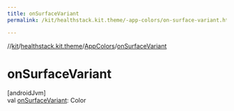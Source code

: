 ```yaml
---
title: onSurfaceVariant
permalink: /kit/healthstack.kit.theme/-app-colors/on-surface-variant.html

---
```

//[kit](/kit.html)/[healthstack.kit.theme](../index.html)/[AppColors](index.html)/[onSurfaceVariant](on-surface-variant.html)



# onSurfaceVariant



[androidJvm]\
val [onSurfaceVariant](on-surface-variant.html): Color




